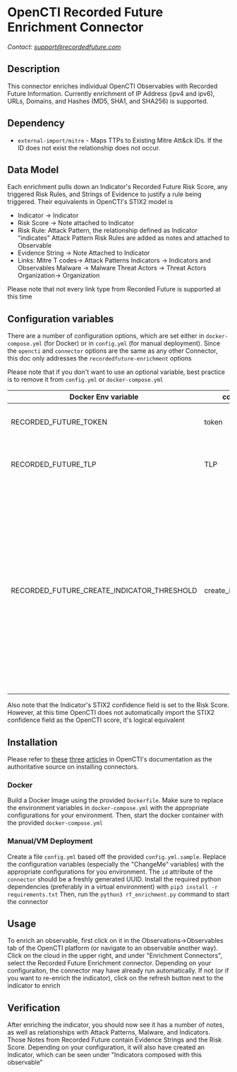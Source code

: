 # OpenCTI Recorded Future Enrichment Connector
*Contact: support@recordedfuture.com*
## Description

This connector enriches individual OpenCTI Observables with Recorded Future Information. Currently enrichment of IP Address (ipv4 and ipv6), URLs, Domains, and Hashes (MD5, SHA1, and SHA256) is supported.

## Dependency
- `external-import/mitre` - Maps TTPs to Existing Mitre Att&ck IDs. If the ID does not exist the relationship does not occur. 

## Data Model
Each enrichment pulls down an Indicator's Recorded Future Risk Score, any triggered Risk Rules, and Strings of Evidence to justify a rule being triggered. Their equivalents in OpenCTI's STIX2 model is

- Indicator -> Indicator
- Risk Score -> Note attached to Indicator
- Risk Rule:
    Attack Pattern, the relationship defined as Indicator "indicates" Attack Pattern
    Risk Rules are added as notes and attached to Observable
- Evidence String -> Note Attached to Indicator
- Links:
    Mitre T codes-> Attack Patterns
    Indicators -> Indicators and Observables
    Malware -> Malware
    Threat Actors -> Threat Actors
    Organization-> Organization

Please note that not every link type from Recorded Future is supported at this time

## Configuration variables

There are a number of configuration options, which are set either in `docker-compose.yml` (for Docker) or in `config.yml` (for manual deployment). Since the `opencti` and `connector` options are the same as any other Connector, this doc only addresses the `recordedfuture-enrichment` options

Please note that if you don't want to use an optional variable, best practice is to remove it from `config.yml` or `docker-compose.yml`

| Docker Env variable | config variable | Description
| --------------------|-----------------|------------
| RECORDED_FUTURE_TOKEN   | token      | API Token for Recorded Future. Required
| RECORDED_FUTURE_TLP | TLP | TLP marking of the report. One of White, Green, Amber, Red
| RECORDED_FUTURE_CREATE_INDICATOR_THRESHOLD| create_indicator_threshold | The risk score threshold at which an indicator will be created for enriched observables. If set to zero, all enriched observables will automatically create an indicator. If set to 100, no enriched observables will create an indicator. Reccomended thresholds are: 0, 25, 65, 100


Also note that the Indicator's STIX2 confidence field is set to the Risk Score. However, at this time OpenCTI does not automatically import the STIX2 confidence field as the OpenCTI score, it's logical equivalent


## Installation

Please refer to [these](https://www.notion.so/Connectors-4586c588462d4a1fb5e661f2d9837db8) [three](https://www.notion.so/Introduction-9a614638a75746a391cd93a45fe3dc6c) [articles](https://www.notion.so/HowTo-Build-your-first-connector-06b2690697404b5ebc6e3556a1385940) in OpenCTI's documentation as the authoritative source on installing connectors.

### Docker
Build a Docker Image using the provided `Dockerfile`. Make sure to replace the environment variables in `docker-compose.yml` with the appropriate configurations for your environment. Then, start the docker container with the provided `docker-compose.yml`
### Manual/VM Deployment
Create a file `config.yml` based off the provided `config.yml.sample`. Replace the configuration variables (especially the "ChangeMe" variables) with the appropriate configurations for you environment. The `id` attribute of the `connector` should be a freshly generated UUID. Install the required python dependencies (preferably in a virtual environment) with `pip3 install -r requirements.txt` Then, run the `python3 rf_enrichment.py` command to start the connector


## Usage
To enrich an observable, first click on it in the Observations->Observables tab of the OpenCTI platform (or navigate to an observable another way). Click on the cloud in the upper right, and under "Enrichment Connectors", select the Recorded Future Enrichment connector. Depending on your configuraiton, the connector may have already run automatically. If not (or if you want to re-enrich the indicator), click on the refresh button next to the indicator to enrich
## Verification
After enriching the indicator, you should now see it has a number of notes, as well as relationships with Attack Patterns, Malware, and Indicators. Those Notes from Recorded Future contain Evidence Strings and the Risk Score. Depending on your configuration, it will also have created an Indicator, which can be seen under "Indicators composed with this observable"



